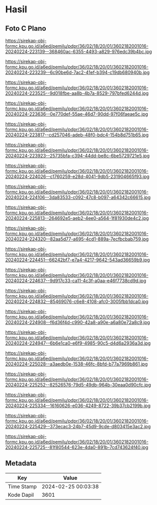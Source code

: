# Hasil

## Foto C Plano

https://sirekap-obj-formc.kpu.go.id/a6ed/pemilu/pdpr/36/02/18/20/01/3602182001016-20240224-223139--368460ac-6355-4493-a829-976edc39b4bc.jpg

https://sirekap-obj-formc.kpu.go.id/a6ed/pemilu/pdpr/36/02/18/20/01/3602182001016-20240224-223239--6c90be6d-7ac2-41ef-b394-c19db680940b.jpg

https://sirekap-obj-formc.kpu.go.id/a6ed/pemilu/pdpr/36/02/18/20/01/3602182001016-20240224-223525--9d018fbe-aa8b-4b7a-8529-797bfed6244d.jpg

https://sirekap-obj-formc.kpu.go.id/a6ed/pemilu/pdpr/36/02/18/20/01/3602182001016-20240224-223636--0e770def-55ae-46d7-90dd-97f06faeae5c.jpg

https://sirekap-obj-formc.kpu.go.id/a6ed/pemilu/pdpr/36/02/18/20/01/3602182001016-20240224-223817--cd257046-adeb-48f0-bdc4-154b8d751b65.jpg

https://sirekap-obj-formc.kpu.go.id/a6ed/pemilu/pdpr/36/02/18/20/01/3602182001016-20240224-223923--25735bfa-c394-44dd-be8c-6be5729721e5.jpg

https://sirekap-obj-formc.kpu.go.id/a6ed/pemilu/pdpr/36/02/18/20/01/3602182001016-20240224-224026--c1760259-e28d-4041-9db5-231904665f93.jpg

https://sirekap-obj-formc.kpu.go.id/a6ed/pemilu/pdpr/36/02/18/20/01/3602182001016-20240224-224106--3da83533-c092-47c8-b097-a64342c66615.jpg

https://sirekap-obj-formc.kpu.go.id/a6ed/pemilu/pdpr/36/02/18/20/01/3602182001016-20240224-225813--264692e5-aeb2-4ee0-a564-1f81930de4c2.jpg

https://sirekap-obj-formc.kpu.go.id/a6ed/pemilu/pdpr/36/02/18/20/01/3602182001016-20240224-224320--82aa5d77-a695-4cd1-889a-7ecfbcbab759.jpg

https://sirekap-obj-formc.kpu.go.id/a6ed/pemilu/pdpr/36/02/18/20/01/3602182001016-20240224-224451--66242bf7-e7a4-4217-9642-543ad36659b9.jpg

https://sirekap-obj-formc.kpu.go.id/a6ed/pemilu/pdpr/36/02/18/20/01/3602182001016-20240224-224637--9d917c33-ca11-4c3f-a0aa-e46f7738cd9d.jpg

https://sirekap-obj-formc.kpu.go.id/a6ed/pemilu/pdpr/36/02/18/20/01/3602182001016-20240224-224832--85469076-c6e8-4108-afc0-3005fbb1dca0.jpg

https://sirekap-obj-formc.kpu.go.id/a6ed/pemilu/pdpr/36/02/18/20/01/3602182001016-20240224-224908--f6d36f4d-c990-42a8-a90e-a6a80e72a8c9.jpg

https://sirekap-obj-formc.kpu.go.id/a6ed/pemilu/pdpr/36/02/18/20/01/3602182001016-20240224-224947--6b6e1ca0-e6f9-4985-90c5-d4d6a2936a3d.jpg

https://sirekap-obj-formc.kpu.go.id/a6ed/pemilu/pdpr/36/02/18/20/01/3602182001016-20240224-225028--a3aedb0e-1538-46fc-8bfd-b77a7969b861.jpg

https://sirekap-obj-formc.kpu.go.id/a6ed/pemilu/pdpr/36/02/18/20/01/3602182001016-20240224-225252--82526576-79d5-49db-964b-30eaa0d90cfc.jpg

https://sirekap-obj-formc.kpu.go.id/a6ed/pemilu/pdpr/36/02/18/20/01/3602182001016-20240224-225334--16160626-e036-4249-8722-39b37cb2199b.jpg

https://sirekap-obj-formc.kpu.go.id/a6ed/pemilu/pdpr/36/02/18/20/01/3602182001016-20240224-225429--373ecac3-24b7-45d9-9cde-d803415e3ac2.jpg

https://sirekap-obj-formc.kpu.go.id/a6ed/pemilu/pdpr/36/02/18/20/01/3602182001016-20240224-225725--81f80544-623e-4da0-891b-7cd743624f40.jpg


## Metadata

| Key        | Value               |
| ---------- | ------------------- |
| Time Stamp | 2024-02-25 00:03:38 |
| Kode Dapil | 3601                |



